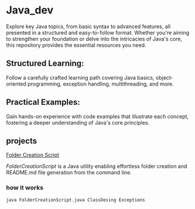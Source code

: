 # Java_dev


Explore key Java topics, from basic syntax to advanced features, all presented in a structured and easy-to-follow format. Whether you're aiming to strengthen your foundation or delve into the intricacies of Java's core, this repository provides the essential resources you need.

## Structured Learning: 
Follow a carefully crafted learning path covering Java basics, object-oriented programming, exception handling, multithreading, and more.

## Practical Examples: 
Gain hands-on experience with code examples that illustrate each concept, fostering a deeper understanding of Java's core principles.

## projects

[Folder Creation Script](FolderCreationScript.java)

*FolderCreationScript* is a Java utility enabling effortless folder creation and README.md file generation from the command line.

### how it works
```bash
java FolderCreationScript.java ClassDesing Exceptions
```